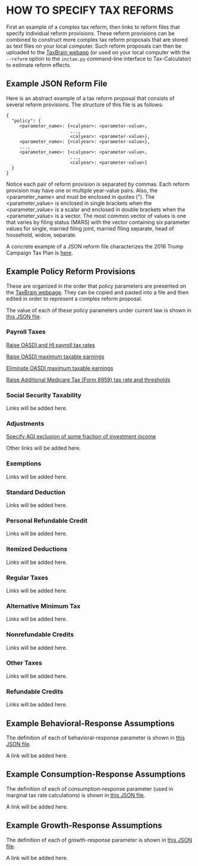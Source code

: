 # HOW TO SPECIFY TAX REFORMS

First an example of a complex tax reform, then links to reform files
that specify individual reform provisions.  These reform provisions
can be combined to construct more complex tax reform proposals that
are stored as text files on your local computer.  Such reform
proposals can then be uploaded to the [TaxBrain
webapp](http://www.ospc.org/taxbrain/file/) (or used on your local
computer with the `--reform` option to the `inctax.py` command-line
interface to Tax-Calculator) to estimate reform effects.

## Example JSON Reform File

Here is an abstract example of a tax reform proposal that consists of
several reform provisions.  The structure of this file is as follows:

```
{
  "policy": {
     <parameter_name>: {<calyear>: <parameter-value>,
                        ...,
                        <calyear>: <parameter-value>},
     <parameter_name>: {<calyear>: <parameter-value>},
     ...,
     <parameter_name>: {<calyear>: <parameter-value>,
                        ...,
                        <calyear>: <parameter-value>}
  }
}
```

Notice each pair of reform provision is separated by commas.
Each reform provision may have one or multiple year-value pairs.
Also, the <parameter_name> and <calyear> must be enclosed in quotes (").
The <parameter_value> is enclosed in single brackets when
the <parameter_value> is a scalar and enclosed in double brackets when
the <parameter_value> is a vector.  The most common vector of values
is one that varies by filing status (MARS) with the vector containing
six parameter values for single, married filing joint, married filing
separate, head of household, widow, separate.

A concrete example of a JSON reform file characterizes the 2016 Trump
Campaign Tax Plan is [here](Trump2016.json).

## Example Policy Reform Provisions

These are organized in the order that policy parameters are presented
on the [TaxBrain webpage](http://www.ospc.org/taxbrain/).  They can be
copied and pasted into a file and then edited in order to represent a
complex reform proposal.

The value of each of these policy parameters under current law is
shown in [this JSON file](../current_law_policy.json).

### Payroll Taxes

[Raise OASDI and HI payroll tax rates](ptaxes0.json)

[Raise OASDI maximum taxable earnings](ptaxes1.json)

[Eliminate OASDI maximum taxable earnings](ptaxes2.json)

[Raise Additional Medicare Tax (Form 8959) tax rate and
thresholds](ptaxes3.json)

### Social Security Taxability

Links will be added here.

### Adjustments

[Specify AGI exclusion of some fraction of investment
income](adjust0.json)

Other links will be added here.

### Exemptions

Links will be added here.

### Standard Deduction

Links will be added here.

### Personal Refundable Credit

Links will be added here.

### Itemized Deductions

Links will be added here.

### Regular Taxes

Links will be added here.

### Alternative Minimum Tax

Links will be added here.

### Nonrefundable Credits

Links will be added here.

### Other Taxes

Links will be added here.

### Refundable Credits

Links will be added here.

## Example Behavioral-Response Assumptions

The definition of each of behavioral-response parameter is shown in
[this JSON file](../behavior.json).

A link will be added here.

## Example Consumption-Response Assumptions

The definition of each of consumption-response parameter (used in
marginal tax rate calculations) is shown in [this JSON
file](../consumption.json).

A link will be added here.

## Example Growth-Response Assumptions

The definition of each of growth-response parameter is shown in [this
JSON file](../growth.json).

A link will be added here.
